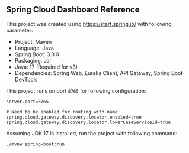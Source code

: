 ## Spring Cloud Dashboard Reference

This project was created using https://start.spring.io/ with following parameter:

* Project: Maven
* Language: Java
* Spring Boot: 3.0.0
* Packaging: Jar
* Java: 17 (Required for v3)
* Dependencies: Spring Web, Eureka Client, API Gateway, Spring Boot DevTools

This project runs on port `8765` for following configuration:
```
server.port=8765

# Need to be enabled for routing with name
spring.cloud.gateway.discovery.locator.enabled=true
spring.cloud.gateway.discovery.locator.lowerCaseServiceId=true
```

Assuming JDK 17 is installed, run the project with following command:

```shell
./mvnw spring-boot:run
```
